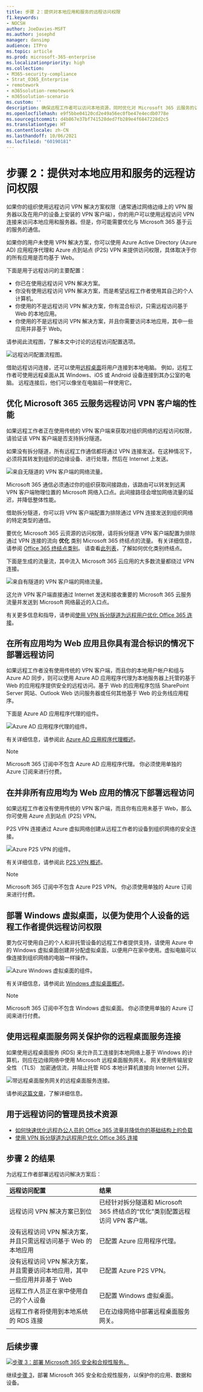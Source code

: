 ```yaml
---
title: 步骤 2：提供对本地应用和服务的远程访问权限
f1.keywords:
- NOCSH
author: JoeDavies-MSFT
ms.author: josephd
manager: dansimp
audience: ITPro
ms.topic: article
ms.prod: microsoft-365-enterprise
ms.localizationpriority: high
ms.collection:
- M365-security-compliance
- Strat_O365_Enterprise
- remotework
- m365solution-remotework
- m365solution-scenario
ms.custom: ''
description: 确保远程工作者可以访问本地资源，同时优化对 Microsoft 365 云服务的访问权限。
ms.openlocfilehash: e9f5bbe04120cd2e49a56ec0fbe47e4ecdb0778e
ms.sourcegitcommit: d4b867e37bf741528ded7fb289e4f6847228d2c5
ms.translationtype: HT
ms.contentlocale: zh-CN
ms.lasthandoff: 10/06/2021
ms.locfileid: "60190181"
---
```

# <a name="step-2-provide-remote-access-to-on-premises-apps-and-services"></a>步骤 2：提供对本地应用和服务的远程访问权限

如果你的组织使用远程访问 VPN 解决方案权限（通常通过网络边缘上的 VPN 服务器以及在用户的设备上安装的 VPN 客户端），你的用户可以使用远程访问 VPN 连接来访问本地应用和服务器。但是，你可能需要优化与 Microsoft 365 基于云的服务的通信。

如果你的用户未使用 VPN 解决方案，你可以使用 Azure Active Directory (Azure AD) 应用程序代理和 Azure 点到站点 (P2S) VPN 来提供访问权限，具体取决于你的所有应用是否均基于 Web。

下面是用于远程访问的主要配置：

- 你已在使用远程访问 VPN 解决方案。
- 你没有使用远程访问 VPN 解决方案，而是希望远程工作者使用其自己的个人计算机。
- 你使用的不是远程访问 VPN 解决方案，你有混合标识，只需远程访问基于 Web 的本地应用。
- 你使用的不是远程访问 VPN 解决方案，并且你需要访问本地应用，其中一些应用并非基于 Web。

请参阅此流程图，了解本文中讨论的远程访问配置选项。

![远程访问配置流程图。](../media/empower-people-to-work-remotely-remote-access/empower-people-to-work-remotely-remote-access-flowchart.png)

借助远程访问连接，还可以使用[远程桌面](https://support.microsoft.com/help/4028379/windows-10-how-to-use-remote-desktop)将用户连接到本地电脑。 例如，远程工作者可使用远程桌面从其 Windows、iOS 或 Android 设备连接到其办公室的电脑。 远程连接后，他们可以像坐在电脑前一样使用它。

## <a name="optimize-performance-for-remote-access-vpn-clients-to-microsoft-365-cloud-services"></a>优化 Microsoft 365 云服务远程访问 VPN 客户端的性能

如果远程工作者正在使用传统的 VPN 客户端来获取对组织网络的远程访问权限，请验证该 VPN 客户端是否支持拆分隧道。

如果没有拆分隧道，所有远程工作通信都将通过 VPN 连接发送。在这种情况下，必须将其转发到组织的边缘设备、进行处理，然后在 Internet 上发送。

![来自无隧道的 VPN 客户端的网络流量。](../media/empower-people-to-work-remotely-remote-access/empower-people-to-work-remotely-remote-access-before-tunneling.png)

Microsoft 365 通信必须通过你的组织获取间接路由，该路由可以转发到远离 VPN 客户端物理位置的 Microsoft 网络入口点。此间接路径会增加网络流量的延迟，并降低整体性能。

借助拆分隧道，你可以将 VPN 客户端配置为排除通过 VPN 连接发送到组织网络的特定类型的通信。

要优化 Microsoft 365 云资源的访问权限，请将拆分隧道 VPN 客户端配置为排除通过 VPN 连接的流向 **优化** 类别 Microsoft 365 终结点的流量。 有关详细信息，请参阅 [Office 365 终结点类别](../enterprise/microsoft-365-network-connectivity-principles.md#new-office-365-endpoint-categories)。 请查看[此列表](../enterprise/urls-and-ip-address-ranges.md)，了解如何优化类别终结点。

下面是生成的流量流，其中流入 Microsoft 365 云应用的大多数流量都绕过 VPN 连接。

![来自有隧道的 VPN 客户端的网络流量。](../media/empower-people-to-work-remotely-remote-access/empower-people-to-work-remotely-remote-access-after-tunneling.png)

这允许 VPN 客户端直接通过 Internet 发送和接收重要的 Microsoft 365 云服务流量并发送到 Microsoft 网络最近的入口点。

有关更多信息和指导，请参阅[使用 VPN 拆分隧道为远程用户优化 Office 365 连接](../enterprise/microsoft-365-vpn-split-tunnel.md)。

## <a name="deploy-remote-access-when-all-your-apps-are-web-apps-and-you-have-hybrid-identity"></a>在所有应用均为 Web 应用且你具有混合标识的情况下部署远程访问

如果远程工作者没有使用传统的 VPN 客户端，而且你的本地用户帐户和组与 Azure AD 同步，则可以使用 Azure AD 应用程序代理为本地服务器上托管的基于 Web 的应用程序提供安全的远程访问。基于 Web 的应用程序包括 SharePoint Server 网站、Outlook Web 访问服务器或任何其他基于 Web 的业务线应用程序。

下面是 Azure AD 应用程序代理的组件。

![Azure AD 应用程序代理的组件。](../media/empower-people-to-work-remotely-remote-access/empower-people-to-work-remotely-remote-access-application-proxy.png)

有关详细信息，请参阅此 [Azure AD 应用程序代理概述](/azure/active-directory/manage-apps/application-proxy)。

> [!NOTE]
> Microsoft 365 订阅中不包含 Azure AD 应用程序代理。 你必须使用单独的 Azure 订阅来进行付费。

## <a name="deploy-remote-access-when-not-all-your-apps-are-web-apps"></a>在并非所有应用均为 Web 应用的情况下部署远程访问

如果远程工作者没有使用传统的 VPN 客户端，而且你有应用未基于 Web，那么你可使用 Azure 点到站点 (P2S) VPN。

P2S VPN 连接通过 Azure 虚拟网络创建从远程工作者的设备到组织网络的安全连接。

![Azure P2S VPN 的组件。](../media/empower-people-to-work-remotely-remote-access/empower-people-to-work-remotely-remote-access-p2s-vpn.png)

有关详细信息，请参阅此 [P2S VPN 概述](/azure/vpn-gateway/point-to-site-about)。

> [!NOTE]
> Microsoft 365 订阅中不包含 Azure P2S VPN。 你必须使用单独的 Azure 订阅来进行付费。

## <a name="deploy-windows-virtual-desktop-to-provide-remote-access-for-remote-workers-using-personal-devices"></a>部署 Windows 虚拟桌面，以便为使用个人设备的远程工作者提供远程访问权限

要为仅可使用自己的个人和非托管设备的远程工作者提供支持，请使用 Azure 中的 Windows 虚拟桌面创建并分配虚拟桌面，以便用户在家中使用。虚拟电脑可以像连接到组织网络的电脑一样操作。

![Azure Windows 虚拟桌面的组件。](../media/empower-people-to-work-remotely-remote-access/empower-people-to-work-remotely-remote-access-windows-virtual-desktop.png)

有关详细信息，请参阅此 [Windows 虚拟桌面概述](/azure/virtual-desktop/overview)。

> [!NOTE]
>Microsoft 365 订阅中不包含 Windows 虚拟桌面。 你必须使用单独的 Azure 订阅来进行付费。

## <a name="protect-your-remote-desktop-services-connections-with-the-remote-desktop-services-gateway"></a>使用远程桌面服务网关保护你的远程桌面服务连接

如果使用远程桌面服务 (RDS) 来允许员工连接到本地网络上基于 Windows 的计算机，则应在边缘网络中使用 Microsoft 远程桌面服务网关。 网关使用传输层安全性 （TLS） 加密通信流，并阻止托管 RDS 本地计算机直接向 Internet 公开。

![带远程桌面服务网关的远程桌面服务连接。](../media/empower-people-to-work-remotely-remote-access/empower-people-to-work-remotely-remote-access-remote-desktop.png)

请参阅[这篇文章](https://www.microsoft.com/security/blog/2020/04/16/security-guidance-remote-desktop-adoption/)，了解详细信息。

## <a name="admin-technical-resources-for-remote-access"></a>用于远程访问的管理员技术资源

- [如何快速优化远程办公人员的 Office 365 流量并降低你的基础结构上的负载](https://techcommunity.microsoft.com/t5/office-365-blog/how-to-quickly-optimize-office-365-traffic-for-remote-staff-amp/ba-p/1214571)
- [使用 VPN 拆分隧道为远程用户优化 Office 365 连接](../enterprise/microsoft-365-vpn-split-tunnel.md)

## <a name="results-of-step-2"></a>步骤 2 的结果

为远程工作者部署远程访问解决方案后：

| 远程访问配置 | 结果 |
|:-------|:-----|
| 远程访问 VPN 解决方案已到位 | 已经针对拆分隧道和 Microsoft 365 终结点的“优化”类别配置远程访问 VPN 客户端。 |
| 没有远程访问 VPN 解决方案，并且只需远程访问基于 Web 的本地应用 | 已配置 Azure 应用程序代理。 |
| 没有远程访问 VPN 解决方案，并且需要访问本地应用，其中一些应用并非基于 Web | 已配置 Azure P2S VPN。 |
| 远程工作人员正在家中使用自己的个人设备 | 已配置 Windows 虚拟桌面。 |
| 远程工作者将使用到本地系统的 RDS 连接 | 已在边缘网络中部署远程桌面服务网关。 |
|||

## <a name="next-step"></a>后续步骤

[![步骤 3：部署 Microsoft 365 安全和合规性服务。](../media/empower-people-to-work-remotely/remote-workers-step-grid-3.png)](empower-people-to-work-remotely-security-compliance.md)

继续[步骤 3](empower-people-to-work-remotely-security-compliance.md)，部署 Microsoft 365 安全和合规性服务，以保护你的应用、数据和设备。